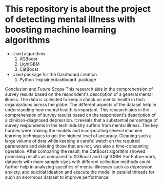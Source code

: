 # This repository is about the project of detecting mental illness with boosting machine learning algorithms
- Used algorithms
  1. XGBoost
  2. LightGBM
  3. CatBoost
- Used package for the Dashboard creation
  1. Python 'explainerdashboard' package
 
Conclusion and Future Scope
This research aids in the comprehension of survey results based on the respondent's description of a general mental illness. The data is collected to keep a check on mental health in tech organizations across the globe. The different aspects of the dataset help in understanding how mental health is important. This research aids in the comprehension of survey results based on the respondent's description of a clinician-diagnosed depression. It reveals that a substantial percentage of survey respondents in the tech industry suffers from mental illness.
The key hurdles were training the models and incorporating several machine learning techniques to get the highest level of accuracy. Cleaning such a large volume of data while keeping a careful watch on the required parameters and deleting those that are not, was also
a time-consuming operation. 
After comparing the result; the CatBoost algorithm showed promising results as compared to XGBoost and LightGBM. For Future work, datasets with more sample sizes with different collection methods could further help in analyzing specifics of mental illnesses such as depression, anxiety, and suicidal ideation and execute the model in parallel threads for such an enormous dataset to improve performance.
